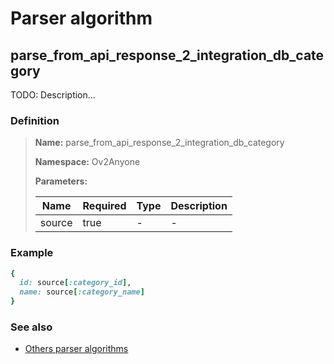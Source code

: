 # Parser algorithm
 
## parse_from_api_response_2_integration_db_category

TODO: Description...
    
### Definition

> **Name:** parse_from_api_response_2_integration_db_category
> 
> **Namespace:** Ov2Anyone
>
> **Parameters:**
> 
> | Name | Required | Type | Description |
> | ---- | -------- | ---- | ----------- |
> | source | true | - | - |

### Example
```ruby
{
  id: source[:category_id],
  name: source[:category_name]
}
```

### See also
* [Others parser algorithms](overview?id=parse_from_api_response_2_integration_db_category)